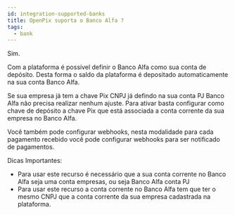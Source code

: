 ```yaml
---
id: integration-supported-banks
title: OpenPix suporta o Banco Alfa ?
tags:
  - bank
---
```


Sim.

Com a plataforma é possível definir o Banco Alfa como sua conta de depósito. Desta forma o saldo da plataforma é depositado automaticamente na sua conta Banco Alfa.

Se sua empresa já tem a chave Pix CNPJ já defindo na sua conta PJ Banco Alfa não precisa realizar nenhum ajuste. Para ativar basta configurar como chave de depósito a chave Pix que está associada a conta corrente da sua empresa no Banco Alfa.

Você também pode configurar webhooks, nesta modalidade para cada pagamento recebido você pode configurar webhooks para ser notificado de pagamentos.

Dicas Importantes:

- Para usar este recurso é necessário que a sua conta corrente no Banco Alfa seja uma conta empresas, ou seja Banco Alfa conta PJ
- Para usar este recurso a conta corrente no Banco Alfa tem que ter o mesmo CNPJ que a conta corrente da sua empresa cadastrada na plataforma.
